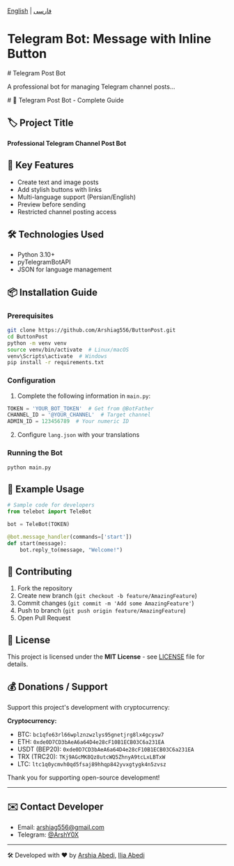 [English](#) | [فارسی](README-fa.md)  <!-- Link to other version -->

# Telegram Bot: Message with Inline Button




<!-- فارسی محتوا --># Telegram Post Bot




A professional bot for managing Telegram channel posts...

</div>
# 📝 Telegram Post Bot - Complete Guide

## 🏷 Project Title
**Professional Telegram Channel Post Bot**

## 🌟 Key Features
- Create text and image posts
- Add stylish buttons with links
- Multi-language support (Persian/English)
- Preview before sending
- Restricted channel posting access

## 🛠 Technologies Used
- Python 3.10+
- pyTelegramBotAPI
- JSON for language management

## 📦 Installation Guide

### Prerequisites
```bash
git clone https://github.com/Arshiag556/ButtonPost.git
cd ButtonPost
python -m venv venv
source venv/bin/activate  # Linux/macOS
venv\Scripts\activate  # Windows
pip install -r requirements.txt
```

### Configuration
1. Complete the following information in `main.py`: 

```python
TOKEN = 'YOUR_BOT_TOKEN'  # Get from @BotFather
CHANNEL_ID = '@YOUR_CHANNEL'  # Target channel
ADMIN_ID = 123456789  # Your numeric ID
```

2. Configure `lang.json` with your translations

### Running the Bot
```bash
python main.py
```

## 🎯 Example Usage
```python
# Sample code for developers
from telebot import TeleBot

bot = TeleBot(TOKEN)

@bot.message_handler(commands=['start'])
def start(message):
    bot.reply_to(message, "Welcome!")
```

## 🤝 Contributing
1. Fork the repository
2. Create new branch (`git checkout -b feature/AmazingFeature`)
3. Commit changes (`git commit -m 'Add some AmazingFeature'`)
4. Push to branch (`git push origin feature/AmazingFeature`)
5. Open Pull Request

## 📜 License
This project is licensed under the **MIT License** - see [LICENSE](LICENSE) file for details.
## 💰 Donations / Support

Support this project's development with cryptocurrency:

**Cryptocurrency:**
- BTC: `bc1qfe63rl66wplznzwzlys95gnetjrg8lx4gcysw7`
- ETH: `0xde0D7CD3bAeA6a64D4e28cF10B1ECB03C6a231EA` 
- USDT (BEP20): `0xde0D7CD3bAeA6a64D4e28cF10B1ECB03C6a231EA`
- TRX (TRC20): `TKj9AGcMK8Qz8utcWQ5ZhnyA9tcLxLBTxW`
- LTC: `ltc1q0ycmvh0qd5fsaj89hhqp842yvxgtygk4n5zvsz`

Thank you for supporting open-source development!

---
## ✉️ Contact Developer
- Email: arshiag556@gmail.com
- Telegram: [@ArshY0X](https://t.me/ArshY0X)

---

🛠 Developed with ❤️ by [Arshia Abedi](https://github.com/Arshiag556), [Ilia Abedi](https://github.com/iliag556)

